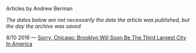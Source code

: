 Articles by Andrew Berman

*The dates below are not necessarily the date the article was published, but the day the archive was saved*

8/10 2016 — [Sorry, Chicago: Brooklyn Will Soon Be The Third Largest City In America](https://web.archive.org/web/20160810181123/http://gothamist.com/2016/08/09/oh_hello_brooklyn.php)  
